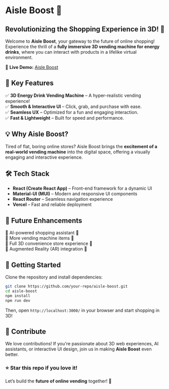 # Aisle Boost 🚀

## Revolutionizing the Shopping Experience in 3D! 🛒

Welcome to **Aisle Boost**, your gateway to the future of online shopping! Experience the thrill of a **fully immersive 3D vending machine for energy drinks**, where you can interact with products in a lifelike virtual environment.

🔗 **Live Demo:** [Aisle Boost](https://aisleboost.vercel.app/)

## 🎯 Key Features

✅ **3D Energy Drink Vending Machine** – A hyper-realistic vending experience!  
✅ **Smooth & Interactive UI** – Click, grab, and purchase with ease.  
✅ **Seamless UX** – Optimized for a fun and engaging interaction.  
✅ **Fast & Lightweight** – Built for speed and performance.  

## 💡 Why Aisle Boost?

Tired of flat, boring online stores? Aisle Boost brings the **excitement of a real-world vending machine** into the digital space, offering a visually engaging and interactive experience.

## 🛠️ Tech Stack

- **React (Create React App)** – Front-end framework for a dynamic UI  
- **Material-UI (MUI)** – Modern and responsive UI components  
- **React Router** – Seamless navigation experience  
- **Vercel** – Fast and reliable deployment  

## 🚀 Future Enhancements

🔹 AI-powered shopping assistant 🤖  
🔹 More vending machine items 🎁  
🔹 Full 3D convenience store experience 🏪  
🔹 Augmented Reality (AR) integration 📱  

## 🏁 Getting Started

Clone the repository and install dependencies:
```bash
git clone https://github.com/your-repo/aisle-boost.git
cd aisle-boost
npm install
npm run dev
```
Then, open `http://localhost:3000/` in your browser and start shopping in 3D!

## 🤝 Contribute

We love contributions! If you're passionate about 3D web experiences, AI assistants, or interactive UI design, join us in making **Aisle Boost** even better. 

### ⭐ Star this repo if you love it!

Let’s build the **future of online vending** together! 🚀

